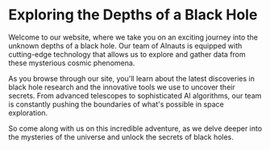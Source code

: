 <!--
Write me markdown content of website with wallpaper:

"A team of AInauts working together to explore the depths of a black hole, with futuristic technology at their fingertips."

The header of the page should not be copy of the text but rather a real content of the website which is using this wallpaper.
-->

<!--font:Orbitron-->

# Exploring the Depths of a Black Hole

Welcome to our website, where we take you on an exciting journey into the unknown depths of a black hole. Our team of AInauts is equipped with cutting-edge technology that allows us to explore and gather data from these mysterious cosmic phenomena.

As you browse through our site, you'll learn about the latest discoveries in black hole research and the innovative tools we use to uncover their secrets. From advanced telescopes to sophisticated AI algorithms, our team is constantly pushing the boundaries of what's possible in space exploration.

So come along with us on this incredible adventure, as we delve deeper into the mysteries of the universe and unlock the secrets of black holes.
